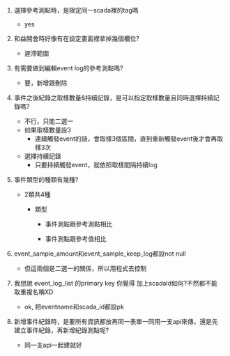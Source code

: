 1. 選擇參考測點時，是限定同一scada裡的tag嗎

   * yes

2. 和益開會時好像有在設定畫面裡拿掉幾個欄位?

   * 遲滯範圍

3. 有需要做到編輯event log的參考測點嗎?

   * 要，新增跟刪除

4. 事件之後紀錄之取樣數量&持續記錄，是可以指定取樣數量且同時選擇持續記錄嗎?

   * 不行，只能二選一
   * 如果取樣數量設3
     * 連續觸發event的話，會取樣3個區間，直到重新觸發event後才會再取樣3次
   * 選擇持續記錄
     * 只要持續觸發event，就依照取樣間隔持續log

5. 事件類型的種類有幾種?

   * 2類共4種

     * 類型

       * 事件測點跟參考測點相比

       * 事件測點跟參考值相比

6. event\_sample\_amount和event\_sample\_keep\_log都設not null

   * 但這兩個是二選一的關係，所以用程式去控制

7. 我想說 event\_log\_list 的primary key 你覺得 加上scadaId如何?不然都不能取重複名稱XD

   * ok, 把eventname和scada\_id都設pk

8. 新增事件紀錄時，是要所有資訊都放再同一表單一同用一支api來傳，還是先建立事件紀錄，再新增紀錄測點呢?

   * 同一支api一起建就好




